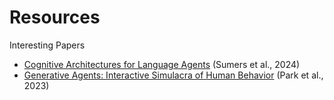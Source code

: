 # Resources

Interesting Papers

- [Cognitive Architectures for Language Agents](http://arxiv.org/abs/2309.02427) (Sumers et al., 2024)
- [Generative Agents: Interactive Simulacra of Human Behavior](http://arxiv.org/abs/2304.03442) (Park et al., 2023)
